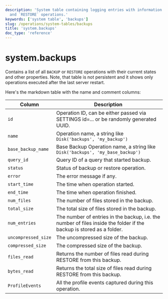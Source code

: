 ```yaml
---
description: 'System table containing logging entries with information about `BACKUP`
  and `RESTORE` operations.'
keywords: ['system table', 'backups']
slug: /operations/system-tables/backups
title: 'system.backups'
doc_type: 'reference'
---
```


# system.backups

Contains a list of all `BACKUP` or `RESTORE` operations with their current states and other properties. Note, that table is not persistent and it shows only operations executed after the last server restart.

Here's the markdown table with the name and comment columns:

| Column              | Description                                                                                                          |
|---------------------|----------------------------------------------------------------------------------------------------------------------|
| `id`                | Operation ID, can be either passed via SETTINGS id=... or be randomly generated UUID.                                |
| `name`              | Operation name, a string like `Disk('backups', 'my_backup')`                                                         |
| `base_backup_name`  | Base Backup Operation name, a string like `Disk('backups', 'my_base_backup')`                                        |
| `query_id`          | Query ID of a query that started backup.                                                                             |
| `status`            | Status of backup or restore operation.                                                                               |
| `error`             | The error message if any.                                                                                            |
| `start_time`        | The time when operation started.                                                                                     |
| `end_time`          | The time when operation finished.                                                                                    |
| `num_files`         | The number of files stored in the backup.                                                                            |
| `total_size`        | The total size of files stored in the backup.                                                                        |
| `num_entries`       | The number of entries in the backup, i.e. the number of files inside the folder if the backup is stored as a folder. |
| `uncompressed_size` | The uncompressed size of the backup.                                                                                 |
| `compressed_size`   | The compressed size of the backup.                                                                                   |
| `files_read`        | Returns the number of files read during RESTORE from this backup.                                                    |
| `bytes_read`        | Returns the total size of files read during RESTORE from this backup.                                                |
| `ProfileEvents`     | All the profile events captured during this operation.                                                               |
